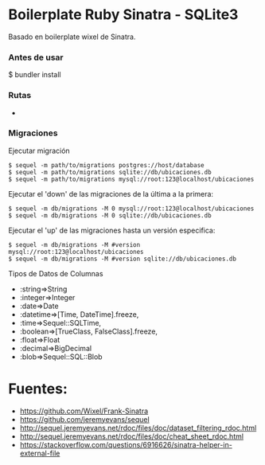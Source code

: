 # Boilerplate Ruby Sinatra - SQLite3

Basado en boilerplate wixel de Sinatra.

### Antes de usar

  $ bundler install

### Rutas

  +

### Migraciones

Ejecutar migración

    $ sequel -m path/to/migrations postgres://host/database
    $ sequel -m path/to/migrations sqlite://db/ubicaciones.db
    $ sequel -m path/to/migrations mysql://root:123@localhost/ubicaciones

Ejecutar el 'down' de las migraciones de la última a la primera:

    $ sequel -m db/migrations -M 0 mysql://root:123@localhost/ubicaciones
    $ sequel -m db/migrations -M 0 sqlite://db/ubicaciones.db

Ejecutar el 'up' de las migraciones hasta un versión especifica:

    $ sequel -m db/migrations -M #version mysql://root:123@localhost/ubicaciones
    $ sequel -m db/migrations -M #version sqlite://db/ubicaciones.db

Tipos de Datos de Columnas

+ :string=>String
+ :integer=>Integer
+ :date=>Date
+ :datetime=>[Time, DateTime].freeze,
+ :time=>Sequel::SQLTime,
+ :boolean=>[TrueClass, FalseClass].freeze,
+ :float=>Float
+ :decimal=>BigDecimal
+ :blob=>Sequel::SQL::Blob

# Fuentes:

+ https://github.com/Wixel/Frank-Sinatra
+ https://github.com/jeremyevans/sequel
+ http://sequel.jeremyevans.net/rdoc/files/doc/dataset_filtering_rdoc.html
+ http://sequel.jeremyevans.net/rdoc/files/doc/cheat_sheet_rdoc.html
+ https://stackoverflow.com/questions/6916626/sinatra-helper-in-external-file

